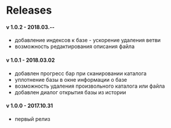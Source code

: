 # Releases


#### v 1.0.2 - 2018.03.--

- добавление индексов к базе - ускорение удаления ветви
- возможность редактирования описания файла


#### v 1.0.1 - 2018.03.02

- добавлен прогресс бар при сканировании каталога
- уплотнение базы в окне информации о базе
- возможность удаления произвольного каталога или файла
- добавлен диалог открытия базы из истории


#### v 1.0.0 - 2017.10.31

- первый релиз